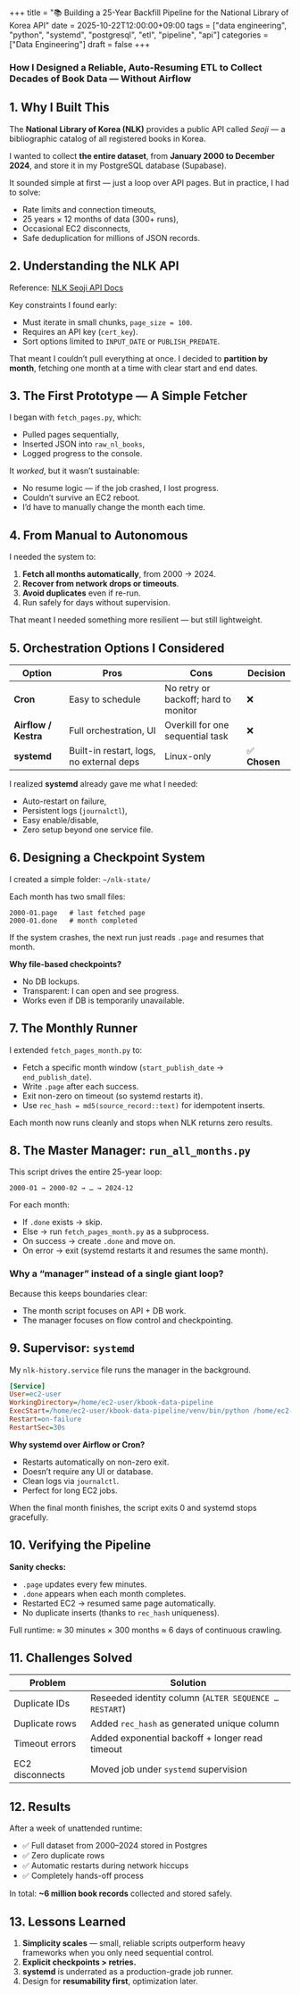 +++
title = "📚 Building a 25-Year Backfill Pipeline for the National Library of Korea API"
date = 2025-10-22T12:00:00+09:00
tags = ["data engineering", "python", "systemd", "postgresql", "etl", "pipeline", "api"]
categories = ["Data Engineering"]
draft = false
+++

### How I Designed a Reliable, Auto-Resuming ETL to Collect Decades of Book Data — Without Airflow

## 1. Why I Built This

The **National Library of Korea (NLK)** provides a public API called *Seoji* — a bibliographic catalog of all registered books in Korea.

I wanted to collect **the entire dataset**, from **January 2000 to December 2024**, and store it in my PostgreSQL database (Supabase).

It sounded simple at first — just a loop over API pages.
But in practice, I had to solve:

* Rate limits and connection timeouts,
* 25 years × 12 months of data (300+ runs),
* Occasional EC2 disconnects,
* Safe deduplication for millions of JSON records.

## 2. Understanding the NLK API

Reference: [NLK Seoji API Docs](https://www.nl.go.kr/NL/contents/N31101010000.do)

Key constraints I found early:

* Must iterate in small chunks, `page_size = 100`.
* Requires an API key (`cert_key`).
* Sort options limited to `INPUT_DATE` or `PUBLISH_PREDATE`.

That meant I couldn’t pull everything at once.
I decided to **partition by month**, fetching one month at a time with clear start and end dates.


## 3. The First Prototype — A Simple Fetcher

I began with `fetch_pages.py`, which:

* Pulled pages sequentially,
* Inserted JSON into `raw_nl_books`,
* Logged progress to the console.

It *worked*, but it wasn’t sustainable:

* No resume logic — if the job crashed, I lost progress.
* Couldn’t survive an EC2 reboot.
* I’d have to manually change the month each time.

## 4. From Manual to Autonomous

I needed the system to:

1. **Fetch all months automatically**, from 2000 → 2024.
2. **Recover from network drops or timeouts**.
3. **Avoid duplicates** even if re-run.
4. Run safely for days without supervision.

That meant I needed something more resilient — but still lightweight.

## 5. Orchestration Options I Considered

| Option               | Pros                                     | Cons                                 | Decision     |
| -------------------- | ---------------------------------------- | ------------------------------------ | ------------ |
| **Cron**             | Easy to schedule                         | No retry or backoff; hard to monitor | ❌            |
| **Airflow / Kestra** | Full orchestration, UI                   | Overkill for one sequential task     | ❌            |
| **systemd**          | Built-in restart, logs, no external deps | Linux-only                           | ✅ **Chosen** |

I realized **systemd** already gave me what I needed:

* Auto-restart on failure,
* Persistent logs (`journalctl`),
* Easy enable/disable,
* Zero setup beyond one service file.

## 6. Designing a Checkpoint System

I created a simple folder:
`~/nlk-state/`

Each month has two small files:

```
2000-01.page   # last fetched page
2000-01.done   # month completed
```

If the system crashes, the next run just reads `.page` and resumes that month.

**Why file-based checkpoints?**

* No DB lockups.
* Transparent: I can open and see progress.
* Works even if DB is temporarily unavailable.

## 7. The Monthly Runner

I extended `fetch_pages_month.py` to:

* Fetch a specific month window (`start_publish_date` → `end_publish_date`).
* Write `.page` after each success.
* Exit non-zero on timeout (so systemd restarts it).
* Use `rec_hash = md5(source_record::text)` for idempotent inserts.

Each month now runs cleanly and stops when NLK returns zero results.


## 8. The Master Manager: `run_all_months.py`

This script drives the entire 25-year loop:

```text
2000-01 → 2000-02 → … → 2024-12
```

For each month:

* If `.done` exists → skip.
* Else → run `fetch_pages_month.py` as a subprocess.
* On success → create `.done` and move on.
* On error → exit (systemd restarts it and resumes the same month).

### Why a “manager” instead of a single giant loop?

Because this keeps boundaries clear:

* The month script focuses on API + DB work.
* The manager focuses on flow control and checkpointing.

## 9. Supervisor: `systemd`

My `nlk-history.service` file runs the manager in the background.

```ini
[Service]
User=ec2-user
WorkingDirectory=/home/ec2-user/kbook-data-pipeline
ExecStart=/home/ec2-user/kbook-data-pipeline/venv/bin/python /home/ec2-user/kbook-data-pipeline/scripts/run_all_months.py
Restart=on-failure
RestartSec=30s
```

**Why systemd over Airflow or Cron?**

* Restarts automatically on non-zero exit.
* Doesn’t require any UI or database.
* Clean logs via `journalctl`.
* Perfect for long EC2 jobs.

When the final month finishes, the script exits 0 and systemd stops gracefully.


## 10. Verifying the Pipeline

**Sanity checks:**

* `.page` updates every few minutes.
* `.done` appears when each month completes.
* Restarted EC2 → resumed same page automatically.
* No duplicate inserts (thanks to `rec_hash` uniqueness).

Full runtime:
≈ 30 minutes × 300 months ≈ 6 days of continuous crawling.


## 11. Challenges Solved

| Problem         | Solution                                                        |
| --------------- | --------------------------------------------------------------- |
| Duplicate IDs   | Reseeded identity column (`ALTER SEQUENCE … RESTART`)           |
| Duplicate rows  | Added `rec_hash` as generated unique column                     |
| Timeout errors  | Added exponential backoff + longer read timeout                 |
| EC2 disconnects | Moved job under `systemd` supervision                           |


## 12. Results

After a week of unattended runtime:

* ✅ Full dataset from 2000–2024 stored in Postgres
* ✅ Zero duplicate rows
* ✅ Automatic restarts during network hiccups
* ✅ Completely hands-off process

In total: **~6 million book records** collected and stored safely.


## 13. Lessons Learned

1. **Simplicity scales** — small, reliable scripts outperform heavy frameworks when you only need sequential control.
2. **Explicit checkpoints > retries.**
3. **systemd** is underrated as a production-grade job runner.
4. Design for **resumability first**, optimization later.
